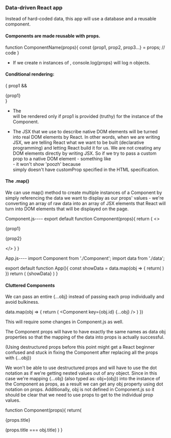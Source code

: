 ### Data-driven React app

Instead of hard-coded data, this app will use a database and a reusable component.

#### Components are made reusable with props.

function ComponentName(props){ 
 const {prop1, prop2, prop3...} = props;
 // code
}

- If we create n instances of <Component />, console.log(props) will log n objects.
#### Conditional rendering: 

{ prop1 && <div>{prop1}</div> } 

- The <div> will be rendered only if prop1 is provided (truthy) for the instance of the Component. 


* The JSX that we use to describe native DOM elements will be turned into real DOM elements by React. In other words, when we are writing JSX, we are telling React what we want to be built (declarative programming) and letting React build it for us. We are not creating any DOM elements directly by writing JSX.
So if we try to pass a custom prop to a native DOM element - something like <div customProp={poozh}> - it won't show 'poozh' because <div> simply doesn't have customProp specified in the HTML specification. 


#### The .map()

We can use map() method to create multiple instances of a Component by simply referencing the data we want to display as our props' values - we're converting an array of raw data into an array of JSX elements that React will turn into DOM elements that will be displayed on the page.

Component.js----
export default function Component(props){
    return {
        <>
       <p>{prop1}</p> <p>{prop2}</p>
        </>
    }
}


App.js----
import Component from './Component';
import data from './data';

export default function App(){
  const showData = data.map(obj => {
      return(
          <Component
            prop1={obj.prop1} prop2={obj.prop2}
          />
      )
  })
  return (
      {showData}
  )
}

#### Cluttered Components

We can pass an entire {...obj} instead of passing each prop individually and avoid bulkiness.

data.map(obj => {
return (
    <Component
      key={obj.id}
      {...obj}
        />
)
})

This will require some changes in Component.js as well.

The Component props will have to have exactly the same names as data obj properties so that the mapping of the data into props is actually successful.

(Using destructured props before this point might get a React beginner confused and stuck in fixing the Component after replacing all the props with {...obj})

We won't be able to use destructured props and will have to use the dot notation as if we're getting nested values out of any object. Since in this case we're mapping {...obj}  (also typed as: obj={obj}) into the instance of the Component as props, as a result we can get any obj property using dot notation on props. Additionally, obj is not defined in Component.js so it should be clear that we need to use props to get to the individual prop values. 

function Component(props){
  return(
    <p>{props.title}</p> (props.title === obj.title)
  )
}





